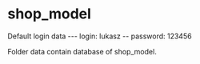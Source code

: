 # shop_model

Default login data --- login: lukasz -- password: 123456

Folder data contain database of shop_model.
